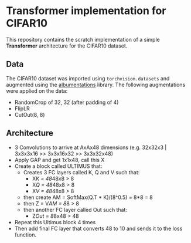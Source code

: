 
# Transformer implementation  for CIFAR10

This repository contains the scratch implementation of a simple **Transformer** architecture for the CIFAR10 dataset.

## Data

The CIFAR10 dataset was imported using `torchvision.datasets` and augmented using the [albumentations](https://albumentations.ai) library. The following augmentations were applied on the data:
* RandomCrop of 32, 32 (after padding of 4)
* FlipLR 
* CutOut(8, 8)


## Architecture


*  3 Convolutions to arrive at AxAx48 dimensions (e.g. 32x32x3 | 3x3x3x16 >> 3x3x16x32 >> 3x3x32x48)
* Apply GAP and get 1x1x48, call this X
* Create a block called ULTIMUS that:
    * Creates 3 FC layers called K, Q and V such that:
        * X*K = 48*48x8 > 8
        * X*Q = 48*48x8 > 8 
        * X*V = 48*48x8 > 8 
    * then create AM = SoftMax(Q.T * K)/(8^0.5) = 8*8 = 8
    * then Z = V*AM = 8*8 > 8
    * then another FC layer called Out such that: 
        * Z*Out = 8*8x48 > 48
* Repeat this Ultimus block 4 times
* Then add final FC layer that converts 48 to 10 and sends it to the loss function.




